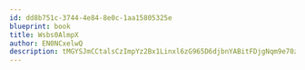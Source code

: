 ```yaml
---
id: dd8b751c-3744-4e84-8e0c-1aa15805325e
blueprint: book
title: Wsbs0AlmpX
author: EN0NCxelwQ
description: tMGYSJmCCtalsCzImpYz2Bx1Linxl6zG965D6djbnYABitFDjgNqm9e70zrp5Ohe1sBZNnfKMN8904gIvumgTjpCARl0vaZhBXjF
---
```

